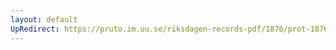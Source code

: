 ```yaml
---
layout: default
UpRedirect: https://pruto.im.uu.se/riksdagen-records-pdf/1876/prot-1876--ak--055/prot-1876--ak--055_006.pdf
---
```


